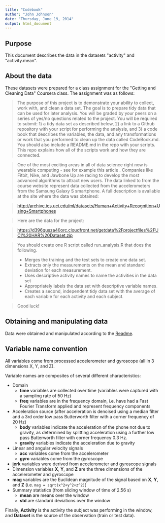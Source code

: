 ```yaml
---
title: "Codebook"
author: "John Johnson"
date: "Thursday, June 19, 2014"
output: html_document
---
```


Purpose
-------------------

This document describes the data in the datasets "activity" and "activity.mean".

About the data
-------------------

These datasets were prepared for a class assignment for the "Getting and Cleaning Data" Coursera class. The assignment was as follows:

> The purpose of this project is to demonstrate your ability to collect, work with, and clean a data set. The goal is to prepare tidy data that can be used for later analysis. You will be graded by your peers on a series of yes/no questions related to the project. You will be required to submit: 1) a tidy data set as described below, 2) a link to a Github repository with your script for performing the analysis, and 3) a code book that describes the variables, the data, and any transformations or work that you performed to clean up the data called CodeBook.md. You should also include a README.md in the repo with your scripts. This repo explains how all of the scripts work and how they are connected.  

> One of the most exciting areas in all of data science right now is wearable computing - see for example this article . Companies like Fitbit, Nike, and Jawbone Up are racing to develop the most advanced algorithms to attract new users. The data linked to from the course website represent data collected from the accelerometers from the Samsung Galaxy S smartphone. A full description is available at the site where the data was obtained: 

> http://archive.ics.uci.edu/ml/datasets/Human+Activity+Recognition+Using+Smartphones 

> Here are the data for the project: 

> https://d396qusza40orc.cloudfront.net/getdata%2Fprojectfiles%2FUCI%20HAR%20Dataset.zip 

> You should create one R script called run_analysis.R that does the following. 
>  * Merges the training and the test sets to create one data set.
>  * Extracts only the measurements on the mean and standard deviation for each measurement. 
>  * Uses descriptive activity names to name the activities in the data set
>  * Appropriately labels the data set with descriptive variable names. 
>  * Creates a second, independent tidy data set with the average of each variable for each activity and each subject. 

> Good luck!

Obtaining and manipulating data
-------------------------------

Data were obtained and manipulated according to the [Readme](Readme.html).

Variable name convention
-------------------------------

All variables come from processed accelerometer and gyroscope (all in 3 dimensions X, Y, and Z). 

Variable names are composites of several different characteristics:

  * Domain
    + __time__ variables are collected over time (variables were captured with a sampling rate of 50 Hz)
    + __freq__ variables are in the frequency domain, i.e. have had a Fast Fourier Transform applied and represent frequency components
  * Acceleration source (after acceleration is denoised using a median filter and a 3rd order low pass Butterworth filter with a corner frequency of 20 Hz)
    + __body__ variables indicate the acceleration of the phone not due to gravity, as determined by splitting acceleration using a further low pass Butterworth filter with corner frequency 0.3 Hz.
    + __gravity__ variables indicate the acceleration due to gravity
  * Linear and angular velocity signals
    + __acc__ variables come from the accelerometer
    + __gyro__ variables come from the gyroscope
  * __jerk__ variables were derived from accelerometer and gyroscope signals
  * Dimension variables __X__, __Y__, and __Z__ are the three dimensions of the accelerometer and gyroscope
  * __mag__ variables are the Euclidean magnitude of the signal based on __X__, __Y__, and __Z__ (i.e. `mag = sqrt(x^2+y^2+z^2)`)
  * Summary statistics (from sliding window of time of 2.56 s)
    + __mean__ are means over the window
    + __std__ are standard deviations over the window
    
Finally, __Activity__ is the activity the subject was performing in the window, and __Dataset__ is the source of the observation (train or test data).